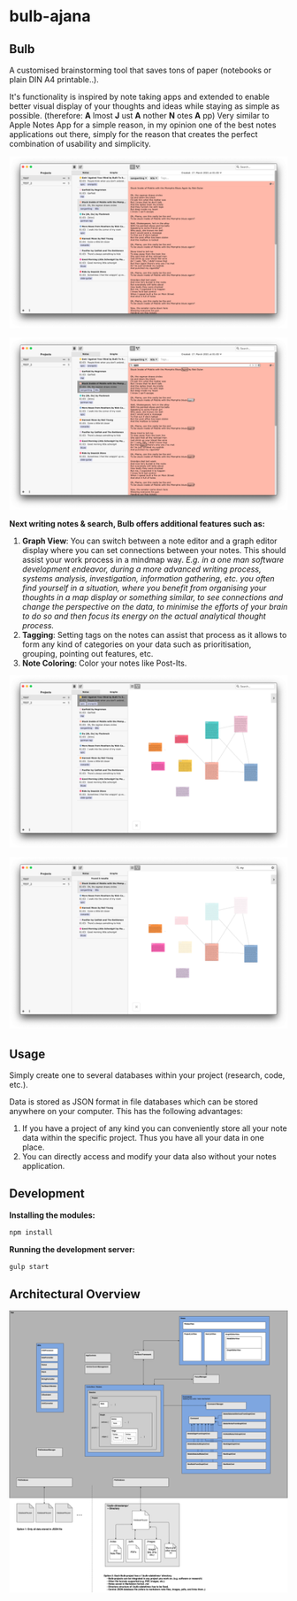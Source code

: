 # bulb-ajana
## Bulb 
A customised brainstorming tool that saves tons of paper (notebooks or plain DIN A4 printable..).

It's functionality is inspired by note taking apps and extended to enable better visual display of your thoughts and ideas while staying as simple as possible. (therefore: __A__ lmost __J__ ust __A__ nother __N__ otes __A__ pp)
Very similar to Apple Notes App for a simple reason, in my opinion one of the best notes applications out there, simply for the reason that creates the perfect combination of usability and simplicity.

![Note Editor](/images/bulb_note_editor_2.png)

![Note Editor Local Search](/images/bulb_note_editor_local_search.png)

__Next writing notes & search, Bulb offers additional features such as:__
1. __Graph View__: You can switch between a note editor and a graph editor display where you can set connections between your notes. This should assist your work process in a mindmap way. _E.g. in a one man software development endeavor, during a more advanced writing process, systems analysis, investigation, information gathering, etc. you often find yourself in a situation, where you benefit from organising your thoughts in a map display or something similar, to see connections and change the perspective on the data, to minimise the efforts of your brain to do so and then focus its energy on the actual analytical thought process._
2. __Tagging__: Setting tags on the notes can assist that process as it allows to form any kind of categories on your data such as prioritisation, grouping, pointing out features, etc.
3. __Note Coloring__: Color your notes like Post-Its.

![Graph Editor](/images/bulb_graph_editor.png)

![Graph Global Search](/images/bulb_graph_global_search.png)

## Usage
Simply create one to several databases within your project (research, code, etc.).

Data is stored as JSON format in file databases which can be stored anywhere on your computer. 
This has the following advantages: 
1. If you have a project of any kind you can conveniently store all your note data within the specific project. Thus you have all your data in one place. 
2. You can directly access and modify your data also without your notes application.

## Development

__Installing the modules:__
```bash 
npm install 
```
__Running the development server:__
```bash
gulp start
```

## Architectural Overview
![App Architecture](/images/app_architecture.png)






